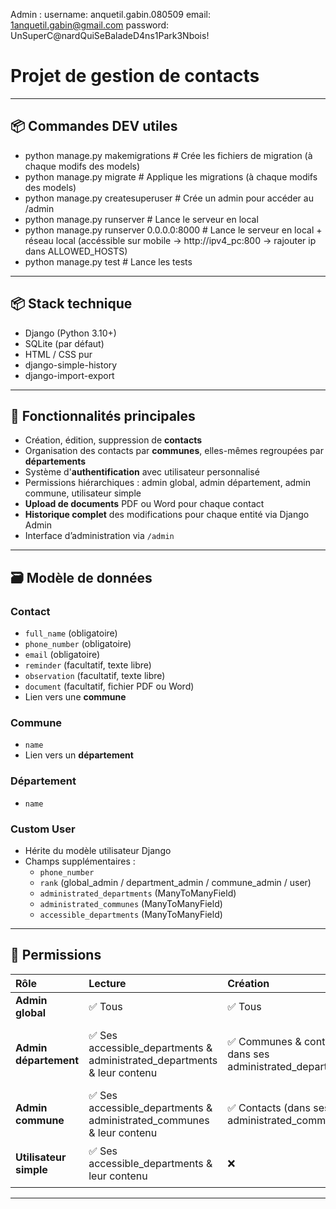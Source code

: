 Admin :
username: anquetil.gabin.080509
email: 1anquetil.gabin@gmail.com
password: UnSuperC@nardQuiSeBaladeD4ns1Park3Nbois!

# Projet de gestion de contacts

---

## 📦 Commandes DEV utiles

- python manage.py makemigrations           # Crée les fichiers de migration (à chaque modifs des models)
- python manage.py migrate                  # Applique les migrations (à chaque modifs des models)
- python manage.py createsuperuser          # Crée un admin pour accéder au /admin
- python manage.py runserver                # Lance le serveur en local
- python manage.py runserver 0.0.0.0:8000   # Lance le serveur en local + réseau local (accéssible sur mobile -> http://ipv4_pc:800 -> rajouter ip dans ALLOWED_HOSTS)
- python manage.py test                     # Lance les tests

---

## 📦 Stack technique

- Django (Python 3.10+)
- SQLite (par défaut)
- HTML / CSS pur
- django-simple-history
- django-import-export

---

## 🧠 Fonctionnalités principales

- Création, édition, suppression de **contacts**
- Organisation des contacts par **communes**, elles-mêmes regroupées par **départements**
- Système d'**authentification** avec utilisateur personnalisé
- Permissions hiérarchiques : admin global, admin département, admin commune, utilisateur simple
- **Upload de documents** PDF ou Word pour chaque contact
- **Historique complet** des modifications pour chaque entité via Django Admin
- Interface d’administration via `/admin`

---

## 🗃️ Modèle de données

### Contact

- `full_name` (obligatoire)
- `phone_number` (obligatoire)
- `email` (obligatoire)
- `reminder` (facultatif, texte libre)
- `observation` (facultatif, texte libre)
- `document` (facultatif, fichier PDF ou Word)
- Lien vers une **commune**

### Commune

- `name`
- Lien vers un **département**

### Département

- `name`

### Custom User

- Hérite du modèle utilisateur Django
- Champs supplémentaires :
  - `phone_number`
  - `rank` (global_admin / department_admin / commune_admin / user)
  - `administrated_departments` (ManyToManyField)
  - `administrated_communes` (ManyToManyField)
  - `accessible_departments` (ManyToManyField)

---

## 🔐 Permissions

| Rôle                        | Lecture                                                                  | Création                                                    | Modification                                                                                | Suppression                                                                                 |
| :--------------------------- | :----------------------------------------------------------------------- | :----------------------------------------------------------- | :------------------------------------------------------------------------------------------ | :------------------------------------------------------------------------------------------ |
| **Admin global**       | ✅ Tous                                                                  | ✅ Tous                                                      | ✅ Tous                                                                                     | ✅ Tous                                                                                     |
| **Admin département** | ✅ Ses accessible_departments & administrated_departments & leur contenu | ✅ Communes & contacts ( dans ses administrated_departments) | ✅ Communes & contacts (dans ses administrated_departments) & ses administrated_departments | ✅ Communes & contacts (dans ses administrated_departments) & ses administrated_departments |
| **Admin commune**      | ✅ Ses accessible_departments & administrated_communes & leur contenu    | ✅ Contacts (dans ses administrated_communes)                | ✅ Contacts (dans ses administrated_communes) & ses administrated_communes                  | ✅ Contacts (dans ses administrated_communes) & ses administrated_communes                  |
| **Utilisateur simple** | ✅ Ses accessible_departments & leur contenu                             | ❌                                                           | ☑️ Peut modifier observation, reminder et document des contacts                           | ❌                                                                                          |

---
